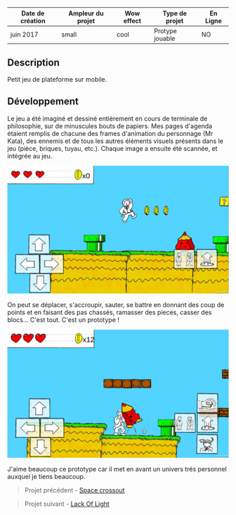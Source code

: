 <autotab></br><table><thead><tr><th>Date de création</th><th>Ampleur du projet</th><th>Wow effect</th><th>Type de projet </th><th>En Ligne</th></tr></thead><tbody><tr><td>juin 2017</td><td>small</td><td>cool</td><td>Protype jouable</td><td>NO</td></tr></tbody></table></autotab>

## Description

Petit jeu de plateforme sur mobile.




## Développement

Le jeu a été imaginé et dessiné entièrement en cours de terminale de philosophie, sur de minuscules bouts de papiers. Mes pages d'agenda étaient remplis de chacune des frames d'animation du personnage (Mr Kata), des ennemis et de tous les autres éléments visuels présents dans le jeu (pièce, briques, tuyau, etc.). Chaque image a ensuite été scannée, et intégrée au jeu.

![](./medias/img1.png)

On peut se déplacer, s'accroupir, sauter, se battre en donnant des coup de points et en faisant des pas chassés, ramasser des pieces, casser des blocs... C'est tout. C'est un prototype !


![](./medias/img2.png)

J'aime beaucoup ce prototype car il met en avant un univers trés personnel auxquel je tiens beaucoup.

<nextprojects>

> Projet précédent -  [Space crossout](/Jub_Biography/#projects/#SpaceCrossout)

> Projet suivant -  [Lack Of Light](/Jub_Biography/#projects/#LackOfLight)

</nextprojects>